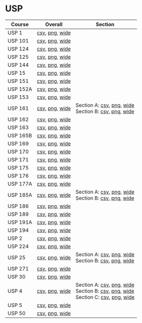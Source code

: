 # USP

| Course | Overall | Section |
| ------ | ------- | ------- |
| USP 1 | [csv](https://github.com/UCSD-Historical-Enrollment-Data/2023Fall/blob/main/overall/USP%201.csv), [png](https://raw.githubusercontent.com/UCSD-Historical-Enrollment-Data/2023Fall/main/plot_overall/USP%201.png), [wide](https://raw.githubusercontent.com/UCSD-Historical-Enrollment-Data/2023Fall/main/plot_overall_wide/USP%201.png) |  |
| USP 101 | [csv](https://github.com/UCSD-Historical-Enrollment-Data/2023Fall/blob/main/overall/USP%20101.csv), [png](https://raw.githubusercontent.com/UCSD-Historical-Enrollment-Data/2023Fall/main/plot_overall/USP%20101.png), [wide](https://raw.githubusercontent.com/UCSD-Historical-Enrollment-Data/2023Fall/main/plot_overall_wide/USP%20101.png) |  |
| USP 124 | [csv](https://github.com/UCSD-Historical-Enrollment-Data/2023Fall/blob/main/overall/USP%20124.csv), [png](https://raw.githubusercontent.com/UCSD-Historical-Enrollment-Data/2023Fall/main/plot_overall/USP%20124.png), [wide](https://raw.githubusercontent.com/UCSD-Historical-Enrollment-Data/2023Fall/main/plot_overall_wide/USP%20124.png) |  |
| USP 125 | [csv](https://github.com/UCSD-Historical-Enrollment-Data/2023Fall/blob/main/overall/USP%20125.csv), [png](https://raw.githubusercontent.com/UCSD-Historical-Enrollment-Data/2023Fall/main/plot_overall/USP%20125.png), [wide](https://raw.githubusercontent.com/UCSD-Historical-Enrollment-Data/2023Fall/main/plot_overall_wide/USP%20125.png) |  |
| USP 144 | [csv](https://github.com/UCSD-Historical-Enrollment-Data/2023Fall/blob/main/overall/USP%20144.csv), [png](https://raw.githubusercontent.com/UCSD-Historical-Enrollment-Data/2023Fall/main/plot_overall/USP%20144.png), [wide](https://raw.githubusercontent.com/UCSD-Historical-Enrollment-Data/2023Fall/main/plot_overall_wide/USP%20144.png) |  |
| USP 15 | [csv](https://github.com/UCSD-Historical-Enrollment-Data/2023Fall/blob/main/overall/USP%2015.csv), [png](https://raw.githubusercontent.com/UCSD-Historical-Enrollment-Data/2023Fall/main/plot_overall/USP%2015.png), [wide](https://raw.githubusercontent.com/UCSD-Historical-Enrollment-Data/2023Fall/main/plot_overall_wide/USP%2015.png) |  |
| USP 151 | [csv](https://github.com/UCSD-Historical-Enrollment-Data/2023Fall/blob/main/overall/USP%20151.csv), [png](https://raw.githubusercontent.com/UCSD-Historical-Enrollment-Data/2023Fall/main/plot_overall/USP%20151.png), [wide](https://raw.githubusercontent.com/UCSD-Historical-Enrollment-Data/2023Fall/main/plot_overall_wide/USP%20151.png) |  |
| USP 152A | [csv](https://github.com/UCSD-Historical-Enrollment-Data/2023Fall/blob/main/overall/USP%20152A.csv), [png](https://raw.githubusercontent.com/UCSD-Historical-Enrollment-Data/2023Fall/main/plot_overall/USP%20152A.png), [wide](https://raw.githubusercontent.com/UCSD-Historical-Enrollment-Data/2023Fall/main/plot_overall_wide/USP%20152A.png) |  |
| USP 153 | [csv](https://github.com/UCSD-Historical-Enrollment-Data/2023Fall/blob/main/overall/USP%20153.csv), [png](https://raw.githubusercontent.com/UCSD-Historical-Enrollment-Data/2023Fall/main/plot_overall/USP%20153.png), [wide](https://raw.githubusercontent.com/UCSD-Historical-Enrollment-Data/2023Fall/main/plot_overall_wide/USP%20153.png) |  |
| USP 161 | [csv](https://github.com/UCSD-Historical-Enrollment-Data/2023Fall/blob/main/overall/USP%20161.csv), [png](https://raw.githubusercontent.com/UCSD-Historical-Enrollment-Data/2023Fall/main/plot_overall/USP%20161.png), [wide](https://raw.githubusercontent.com/UCSD-Historical-Enrollment-Data/2023Fall/main/plot_overall_wide/USP%20161.png) | Section A: [csv](https://github.com/UCSD-Historical-Enrollment-Data/2023Fall/blob/main/section/USP%20161_A.csv), [png](https://raw.githubusercontent.com/UCSD-Historical-Enrollment-Data/2023Fall/main/plot_section/USP%20161_A.png), [wide](https://raw.githubusercontent.com/UCSD-Historical-Enrollment-Data/2023Fall/main/plot_section_wide/USP%20161_A.png)<br>Section B: [csv](https://github.com/UCSD-Historical-Enrollment-Data/2023Fall/blob/main/section/USP%20161_B.csv), [png](https://raw.githubusercontent.com/UCSD-Historical-Enrollment-Data/2023Fall/main/plot_section/USP%20161_B.png), [wide](https://raw.githubusercontent.com/UCSD-Historical-Enrollment-Data/2023Fall/main/plot_section_wide/USP%20161_B.png) |
| USP 162 | [csv](https://github.com/UCSD-Historical-Enrollment-Data/2023Fall/blob/main/overall/USP%20162.csv), [png](https://raw.githubusercontent.com/UCSD-Historical-Enrollment-Data/2023Fall/main/plot_overall/USP%20162.png), [wide](https://raw.githubusercontent.com/UCSD-Historical-Enrollment-Data/2023Fall/main/plot_overall_wide/USP%20162.png) |  |
| USP 163 | [csv](https://github.com/UCSD-Historical-Enrollment-Data/2023Fall/blob/main/overall/USP%20163.csv), [png](https://raw.githubusercontent.com/UCSD-Historical-Enrollment-Data/2023Fall/main/plot_overall/USP%20163.png), [wide](https://raw.githubusercontent.com/UCSD-Historical-Enrollment-Data/2023Fall/main/plot_overall_wide/USP%20163.png) |  |
| USP 165B | [csv](https://github.com/UCSD-Historical-Enrollment-Data/2023Fall/blob/main/overall/USP%20165B.csv), [png](https://raw.githubusercontent.com/UCSD-Historical-Enrollment-Data/2023Fall/main/plot_overall/USP%20165B.png), [wide](https://raw.githubusercontent.com/UCSD-Historical-Enrollment-Data/2023Fall/main/plot_overall_wide/USP%20165B.png) |  |
| USP 169 | [csv](https://github.com/UCSD-Historical-Enrollment-Data/2023Fall/blob/main/overall/USP%20169.csv), [png](https://raw.githubusercontent.com/UCSD-Historical-Enrollment-Data/2023Fall/main/plot_overall/USP%20169.png), [wide](https://raw.githubusercontent.com/UCSD-Historical-Enrollment-Data/2023Fall/main/plot_overall_wide/USP%20169.png) |  |
| USP 170 | [csv](https://github.com/UCSD-Historical-Enrollment-Data/2023Fall/blob/main/overall/USP%20170.csv), [png](https://raw.githubusercontent.com/UCSD-Historical-Enrollment-Data/2023Fall/main/plot_overall/USP%20170.png), [wide](https://raw.githubusercontent.com/UCSD-Historical-Enrollment-Data/2023Fall/main/plot_overall_wide/USP%20170.png) |  |
| USP 171 | [csv](https://github.com/UCSD-Historical-Enrollment-Data/2023Fall/blob/main/overall/USP%20171.csv), [png](https://raw.githubusercontent.com/UCSD-Historical-Enrollment-Data/2023Fall/main/plot_overall/USP%20171.png), [wide](https://raw.githubusercontent.com/UCSD-Historical-Enrollment-Data/2023Fall/main/plot_overall_wide/USP%20171.png) |  |
| USP 175 | [csv](https://github.com/UCSD-Historical-Enrollment-Data/2023Fall/blob/main/overall/USP%20175.csv), [png](https://raw.githubusercontent.com/UCSD-Historical-Enrollment-Data/2023Fall/main/plot_overall/USP%20175.png), [wide](https://raw.githubusercontent.com/UCSD-Historical-Enrollment-Data/2023Fall/main/plot_overall_wide/USP%20175.png) |  |
| USP 176 | [csv](https://github.com/UCSD-Historical-Enrollment-Data/2023Fall/blob/main/overall/USP%20176.csv), [png](https://raw.githubusercontent.com/UCSD-Historical-Enrollment-Data/2023Fall/main/plot_overall/USP%20176.png), [wide](https://raw.githubusercontent.com/UCSD-Historical-Enrollment-Data/2023Fall/main/plot_overall_wide/USP%20176.png) |  |
| USP 177A | [csv](https://github.com/UCSD-Historical-Enrollment-Data/2023Fall/blob/main/overall/USP%20177A.csv), [png](https://raw.githubusercontent.com/UCSD-Historical-Enrollment-Data/2023Fall/main/plot_overall/USP%20177A.png), [wide](https://raw.githubusercontent.com/UCSD-Historical-Enrollment-Data/2023Fall/main/plot_overall_wide/USP%20177A.png) |  |
| USP 185A | [csv](https://github.com/UCSD-Historical-Enrollment-Data/2023Fall/blob/main/overall/USP%20185A.csv), [png](https://raw.githubusercontent.com/UCSD-Historical-Enrollment-Data/2023Fall/main/plot_overall/USP%20185A.png), [wide](https://raw.githubusercontent.com/UCSD-Historical-Enrollment-Data/2023Fall/main/plot_overall_wide/USP%20185A.png) | Section A: [csv](https://github.com/UCSD-Historical-Enrollment-Data/2023Fall/blob/main/section/USP%20185A_A.csv), [png](https://raw.githubusercontent.com/UCSD-Historical-Enrollment-Data/2023Fall/main/plot_section/USP%20185A_A.png), [wide](https://raw.githubusercontent.com/UCSD-Historical-Enrollment-Data/2023Fall/main/plot_section_wide/USP%20185A_A.png)<br>Section B: [csv](https://github.com/UCSD-Historical-Enrollment-Data/2023Fall/blob/main/section/USP%20185A_B.csv), [png](https://raw.githubusercontent.com/UCSD-Historical-Enrollment-Data/2023Fall/main/plot_section/USP%20185A_B.png), [wide](https://raw.githubusercontent.com/UCSD-Historical-Enrollment-Data/2023Fall/main/plot_section_wide/USP%20185A_B.png) |
| USP 186 | [csv](https://github.com/UCSD-Historical-Enrollment-Data/2023Fall/blob/main/overall/USP%20186.csv), [png](https://raw.githubusercontent.com/UCSD-Historical-Enrollment-Data/2023Fall/main/plot_overall/USP%20186.png), [wide](https://raw.githubusercontent.com/UCSD-Historical-Enrollment-Data/2023Fall/main/plot_overall_wide/USP%20186.png) |  |
| USP 189 | [csv](https://github.com/UCSD-Historical-Enrollment-Data/2023Fall/blob/main/overall/USP%20189.csv), [png](https://raw.githubusercontent.com/UCSD-Historical-Enrollment-Data/2023Fall/main/plot_overall/USP%20189.png), [wide](https://raw.githubusercontent.com/UCSD-Historical-Enrollment-Data/2023Fall/main/plot_overall_wide/USP%20189.png) |  |
| USP 191A | [csv](https://github.com/UCSD-Historical-Enrollment-Data/2023Fall/blob/main/overall/USP%20191A.csv), [png](https://raw.githubusercontent.com/UCSD-Historical-Enrollment-Data/2023Fall/main/plot_overall/USP%20191A.png), [wide](https://raw.githubusercontent.com/UCSD-Historical-Enrollment-Data/2023Fall/main/plot_overall_wide/USP%20191A.png) |  |
| USP 194 | [csv](https://github.com/UCSD-Historical-Enrollment-Data/2023Fall/blob/main/overall/USP%20194.csv), [png](https://raw.githubusercontent.com/UCSD-Historical-Enrollment-Data/2023Fall/main/plot_overall/USP%20194.png), [wide](https://raw.githubusercontent.com/UCSD-Historical-Enrollment-Data/2023Fall/main/plot_overall_wide/USP%20194.png) |  |
| USP 2 | [csv](https://github.com/UCSD-Historical-Enrollment-Data/2023Fall/blob/main/overall/USP%202.csv), [png](https://raw.githubusercontent.com/UCSD-Historical-Enrollment-Data/2023Fall/main/plot_overall/USP%202.png), [wide](https://raw.githubusercontent.com/UCSD-Historical-Enrollment-Data/2023Fall/main/plot_overall_wide/USP%202.png) |  |
| USP 224 | [csv](https://github.com/UCSD-Historical-Enrollment-Data/2023Fall/blob/main/overall/USP%20224.csv), [png](https://raw.githubusercontent.com/UCSD-Historical-Enrollment-Data/2023Fall/main/plot_overall/USP%20224.png), [wide](https://raw.githubusercontent.com/UCSD-Historical-Enrollment-Data/2023Fall/main/plot_overall_wide/USP%20224.png) |  |
| USP 25 | [csv](https://github.com/UCSD-Historical-Enrollment-Data/2023Fall/blob/main/overall/USP%2025.csv), [png](https://raw.githubusercontent.com/UCSD-Historical-Enrollment-Data/2023Fall/main/plot_overall/USP%2025.png), [wide](https://raw.githubusercontent.com/UCSD-Historical-Enrollment-Data/2023Fall/main/plot_overall_wide/USP%2025.png) | Section A: [csv](https://github.com/UCSD-Historical-Enrollment-Data/2023Fall/blob/main/section/USP%2025_A.csv), [png](https://raw.githubusercontent.com/UCSD-Historical-Enrollment-Data/2023Fall/main/plot_section/USP%2025_A.png), [wide](https://raw.githubusercontent.com/UCSD-Historical-Enrollment-Data/2023Fall/main/plot_section_wide/USP%2025_A.png)<br>Section B: [csv](https://github.com/UCSD-Historical-Enrollment-Data/2023Fall/blob/main/section/USP%2025_B.csv), [png](https://raw.githubusercontent.com/UCSD-Historical-Enrollment-Data/2023Fall/main/plot_section/USP%2025_B.png), [wide](https://raw.githubusercontent.com/UCSD-Historical-Enrollment-Data/2023Fall/main/plot_section_wide/USP%2025_B.png) |
| USP 271 | [csv](https://github.com/UCSD-Historical-Enrollment-Data/2023Fall/blob/main/overall/USP%20271.csv), [png](https://raw.githubusercontent.com/UCSD-Historical-Enrollment-Data/2023Fall/main/plot_overall/USP%20271.png), [wide](https://raw.githubusercontent.com/UCSD-Historical-Enrollment-Data/2023Fall/main/plot_overall_wide/USP%20271.png) |  |
| USP 30 | [csv](https://github.com/UCSD-Historical-Enrollment-Data/2023Fall/blob/main/overall/USP%2030.csv), [png](https://raw.githubusercontent.com/UCSD-Historical-Enrollment-Data/2023Fall/main/plot_overall/USP%2030.png), [wide](https://raw.githubusercontent.com/UCSD-Historical-Enrollment-Data/2023Fall/main/plot_overall_wide/USP%2030.png) |  |
| USP 4 | [csv](https://github.com/UCSD-Historical-Enrollment-Data/2023Fall/blob/main/overall/USP%204.csv), [png](https://raw.githubusercontent.com/UCSD-Historical-Enrollment-Data/2023Fall/main/plot_overall/USP%204.png), [wide](https://raw.githubusercontent.com/UCSD-Historical-Enrollment-Data/2023Fall/main/plot_overall_wide/USP%204.png) | Section A: [csv](https://github.com/UCSD-Historical-Enrollment-Data/2023Fall/blob/main/section/USP%204_A.csv), [png](https://raw.githubusercontent.com/UCSD-Historical-Enrollment-Data/2023Fall/main/plot_section/USP%204_A.png), [wide](https://raw.githubusercontent.com/UCSD-Historical-Enrollment-Data/2023Fall/main/plot_section_wide/USP%204_A.png)<br>Section B: [csv](https://github.com/UCSD-Historical-Enrollment-Data/2023Fall/blob/main/section/USP%204_B.csv), [png](https://raw.githubusercontent.com/UCSD-Historical-Enrollment-Data/2023Fall/main/plot_section/USP%204_B.png), [wide](https://raw.githubusercontent.com/UCSD-Historical-Enrollment-Data/2023Fall/main/plot_section_wide/USP%204_B.png)<br>Section C: [csv](https://github.com/UCSD-Historical-Enrollment-Data/2023Fall/blob/main/section/USP%204_C.csv), [png](https://raw.githubusercontent.com/UCSD-Historical-Enrollment-Data/2023Fall/main/plot_section/USP%204_C.png), [wide](https://raw.githubusercontent.com/UCSD-Historical-Enrollment-Data/2023Fall/main/plot_section_wide/USP%204_C.png) |
| USP 5 | [csv](https://github.com/UCSD-Historical-Enrollment-Data/2023Fall/blob/main/overall/USP%205.csv), [png](https://raw.githubusercontent.com/UCSD-Historical-Enrollment-Data/2023Fall/main/plot_overall/USP%205.png), [wide](https://raw.githubusercontent.com/UCSD-Historical-Enrollment-Data/2023Fall/main/plot_overall_wide/USP%205.png) |  |
| USP 50 | [csv](https://github.com/UCSD-Historical-Enrollment-Data/2023Fall/blob/main/overall/USP%2050.csv), [png](https://raw.githubusercontent.com/UCSD-Historical-Enrollment-Data/2023Fall/main/plot_overall/USP%2050.png), [wide](https://raw.githubusercontent.com/UCSD-Historical-Enrollment-Data/2023Fall/main/plot_overall_wide/USP%2050.png) |  |

